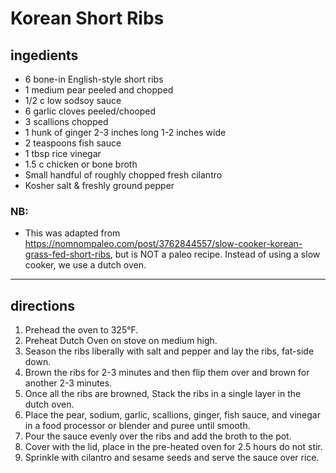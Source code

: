 # Korean Short Ribs

## ingedients

- 6 bone-in English-style short ribs
- 1 medium pear peeled and chopped
- 1/2 c low sodsoy sauce
- 6 garlic cloves peeled/chooped
- 3 scallions chopped
- 1 hunk of ginger 2-3 inches long 1-2 inches wide
- 2 teaspoons fish sauce
- 1 tbsp rice vinegar
- 1.5 c chicken or bone broth
- Small handful of roughly chopped fresh cilantro
- Kosher salt & freshly ground pepper

### NB:

- This was adapted from https://nomnompaleo.com/post/3762844557/slow-cooker-korean-grass-fed-short-ribs, but is NOT a paleo recipe. Instead of using a slow cooker, we use a dutch oven.

---

## directions

1. Prehead the oven to 325°F.
1. Preheat Dutch Oven on stove on medium high.
1. Season the ribs liberally with salt and pepper and lay the ribs, fat-side down.
1. Brown the ribs for 2-3 minutes and then flip them over and brown for another 2-3 minutes.
1. Once all the ribs are browned, Stack the ribs in a single layer in the dutch oven.
1. Place the pear, sodium, garlic, scallions, ginger, fish sauce, and vinegar in a food processor or blender and puree until smooth.
1. Pour the sauce evenly over the ribs and add the broth to the pot.
1. Cover with the lid, place in the pre-heated oven for 2.5 hours do not stir.
1. Sprinkle with cilantro and sesame seeds and serve the sauce over rice.
